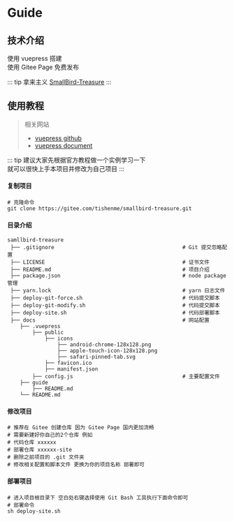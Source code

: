 # Guide

## 技术介绍

使用 vuepress 搭建  
使用 Gitee Page 免费发布

::: tip
拿来主义 [SmallBird-Treasure](https://gitee.com/tishenme/smallbird-treasure)
:::

## 使用教程

> 相关网站
> * [vuepress github](https://github.com/vuejs/vuepress)
> * [vuepress document](https://vuepress.vuejs.org/zh/)

::: tip
建议大家先根据官方教程做一个实例学习一下  
就可以很快上手本项目并修改为自己项目
:::

#### 复制项目

```
# 克隆命令
git clone https://gitee.com/tishenme/smallbird-treasure.git
```

#### 目录介绍

```
samllbird-treasure
 ├── .gitignore                                         # Git 提交忽略配置
 ├── LICENSE                                            # 证书文件
 ├── README.md                                          # 项目介绍
 ├── package.json                                       # node package 管理
 ├── yarn.lock                                          # yarn 日志文件
 ├── deploy-git-force.sh                                # 代码提交脚本
 ├── deploy-git-modify.sh                               # 代码提交脚本
 ├── deploy-site.sh                                     # 代码部署脚本
 ├── docs                                               # 网站配置
    ├── .vuepress
        ├── public
            ├── icons
                ├── android-chrome-128x128.png
                ├── apple-touch-icon-128x128.png
                ├── safari-pinned-tab.svg
            ├── favicon.ico
            ├── manifest.json
        ├── config.js                                   # 主要配置文件
    ├── guide
        ├── README.md
    └── README.md
```

#### 修改项目

 ```
# 推荐在 Gitee 创建仓库 因为 Gitee Page 国内更加流畅
# 需要新建好你自己的2个仓库 例如 
# 代码仓库 xxxxxx 
# 部署仓库 xxxxxx-site
# 删除之前项目的 .git 文件夹
# 修改相关配置和脚本文件 更换为你的项目名称 部署即可
```

#### 部署项目

```
# 进入项目根目录下 空白处右键选择使用 Git Bash 工具执行下面命令即可
# 部署命令 
sh deploy-site.sh
```